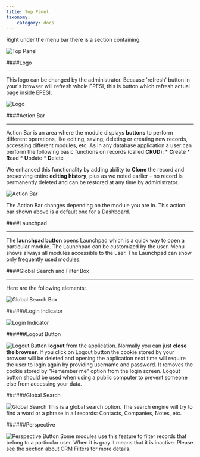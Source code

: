 ```yaml
---
title: Top Panel
taxonomy:
    category: docs
---
```


Right under the menu bar there is a section containing:

![Top Panel](/images/top_panel.png)

####Logo
___
This logo can be changed by the administrator. Because 'refresh' button in your's browser will refresh whole EPESI, this is button which refresh actual page inside EPESI.

![Logo](/images/logo.png)

####Action Bar
___

Action Bar is an area where the module displays **buttons** to perform different operations, like editing, saving, deleting or creating new records, accessing different modules, etc. As in any database application a user can perform the following basic functions on records (called **CRUD**):
	* **C**reate
	* **R**ead
	* **U**pdate
	* **D**elete

We enhanced this functionality by adding ability to **Clone** the record and preserving entire **editing history**, plus as we noted earlier - no record is permanently deleted and can be restored at any time by administrator.

![Action Bar](/images/action_bar.png)

The Action Bar changes depending on the module you are in. This action bar shown above is a default one for a Dashboard.

####Launchpad
___

The **launchpad button** opens Launchpad which is a quick way to open a particular module. The Launchpad can be customized by the user. Menu shows always all modules accessible to the user. The Launchpad can show only frequently used modules.

####Global Search and Filter Box
___

Here are the following elements:

![Global Search Box](/images/global_search_box.png)


######Login Indicator

![Login Indicator](/images/login_indicator.png) 

######Logout Button

![Logout Button](/images/logout_button.png) **logout** from the application. Normally you can just **close the browser**. If you click on Logout button the cookie stored by your browser will be deleted and opening the application next time will require the user to login again by providing username and password. It removes the cookie stored by "Remember me" option from the login screen. Logout button should be used when using a public computer to prevent someone else from accessing your data.

######Global Search

![Global Search](/images/global_search.png) This is a global search option. The search engine will try to find a word or a phrase in all records: Contacts, Companies, Notes, etc.

######Perspective

![Perspective Button](/images/perspective_button.png) Some modules use this feature to filter records that belong to a particular user. When it is gray it means that it is inactive. Please see the section about CRM Filters for more details.